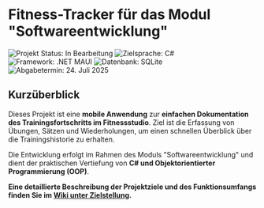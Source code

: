 # Fitness-Tracker für das Modul "Softwareentwicklung"

![Projekt Status: In Bearbeitung](https://img.shields.io/badge/Status-In%20Bearbeitung-blue)
![Zielsprache: C#](https://img.shields.io/badge/Sprache-C%23-blueviolet)
![Framework: .NET MAUI](https://img.shields.io/badge/Framework-.NET%20MAUI-623696)
![Datenbank: SQLite](https://img.shields.io/badge/Datenbank-SQLite-003B57)
![Abgabetermin: 24. Juli 2025](https://img.shields.io/badge/Abgabe-24.%20Juli%202025-red)

## Kurzüberblick

Dieses Projekt ist eine **mobile Anwendung** zur **einfachen Dokumentation des Trainingsfortschritts im Fitnessstudio**. Ziel ist die Erfassung von Übungen, Sätzen und Wiederholungen, um einen schnellen Überblick über die Trainingshistorie zu erhalten.

Die Entwicklung erfolgt im Rahmen des Moduls "Softwareentwicklung" und dient der praktischen Vertiefung von **C# und Objektorientierter Programmierung (OOP)**.

**Eine detaillierte Beschreibung der Projektziele und des Funktionsumfangs finden Sie im [Wiki unter Zielstellung](https://github.com/ANEXL/Softwareentwicklungsprojekt-SoSe2025/wiki/Zielstellung).**
